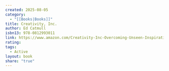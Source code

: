 ```yaml
---
created: 2025-08-05
category:
  - "[[Books|Books]]"
title: Creativity, Inc.
author: Ed Catmull
isbn13: 978-0812993011
link: https://www.amazon.com/Creativity-Inc-Overcoming-Unseen-Inspiration/dp/0812993012
rating:
tags:
  - Active
layout: book
share: "true"
---
```

